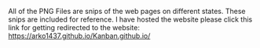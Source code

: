 All of the PNG Files are snips of the web pages on different states.
These snips are included for reference.
I have hosted the website please click this link for getting redirected to the website: https://arko1437.github.io/Kanban.github.io/

